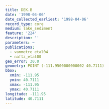 ```yaml
---
title: DEK.B
date: '1998-04-06'
date_collected_earliest: '1998-04-06'
record_type: core
medium: lake_sediment
feature: '224'
description: ''
parameters: ~
publications:
  - vanmetre_etal04
  - naftz_etal00
geo_error: 30.0
geometry: POINT (-111.9500000000002 40.7111)
bbox:
  xmin: -111.95
  ymin: 40.7111
  xmax: -111.95
  ymax: 40.7111
longitude: -111.95
latitude: 40.7111
---
```

